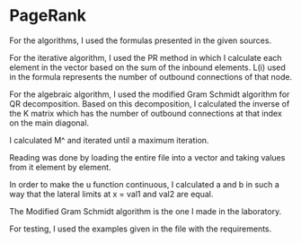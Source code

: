 # PageRank

For the algorithms, I used the formulas presented in the given sources.

For the iterative algorithm, I used the PR method in which I calculate each element in the vector based on the sum of the inbound elements. L(i) used in the formula represents the number of outbound connections of that node.

For the algebraic algorithm, I used the modified Gram Schmidt algorithm for QR decomposition. Based on this decomposition, I calculated the inverse of the K matrix which has the number of outbound connections at that index on the main diagonal.

I calculated M^ and iterated until a maximum iteration.

Reading was done by loading the entire file into a vector and taking values from it element by element.

In order to make the u function continuous, I calculated a and b in such a way that the lateral limits at x = val1 and val2 are equal.

The Modified Gram Schmidt algorithm is the one I made in the laboratory.

For testing, I used the examples given in the file with the requirements.